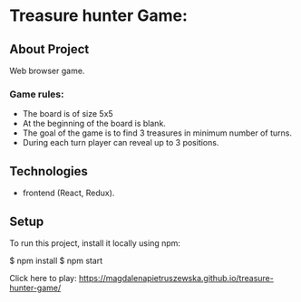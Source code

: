 # Treasure hunter Game: 

## About Project 
Web browser game.

### Game rules: 
- The board is of size 5x5 
- At the beginning of the board is blank. 
- The goal of the game is to find 3 treasures in minimum number of turns. 
- During each turn player can reveal up to 3 positions. 

## Technologies
- frontend (React, Redux).

## Setup
To run this project, install it locally using npm:

$ npm install
$ npm start



Click here to play: https://magdalenapietruszewska.github.io/treasure-hunter-game/
